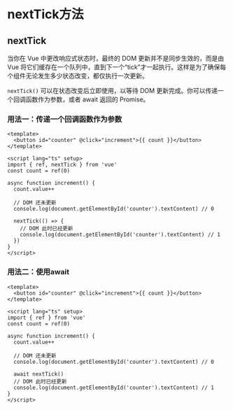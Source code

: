 # nextTick方法

## nextTick

当你在 Vue 中更改响应式状态时，最终的 DOM 更新并不是同步生效的，而是由 Vue 将它们缓存在一个队列中，直到下一个“tick”才一起执行。这样是为了确保每个组件无论发生多少状态改变，都仅执行一次更新。

`nextTick()` 可以在状态改变后立即使用，以等待 DOM 更新完成。你可以传递一个回调函数作为参数，或者 await 返回的 Promise。

### 用法一：传递一个回调函数作为参数

```vue
<template>
  <button id="counter" @click="increment">{{ count }}</button>
</template>

<script lang="ts" setup>
import { ref, nextTick } from 'vue'
const count = ref(0)

async function increment() {
  count.value++

  // DOM 还未更新
  console.log(document.getElementById('counter').textContent) // 0

  nextTick(() => {
    // DOM 此时已经更新
    console.log(document.getElementById('counter').textContent) // 1
  })
}
</script>
```

### 用法二：使用await

```vue
<template>
  <button id="counter" @click="increment">{{ count }}</button>
</template>

<script lang="ts" setup>
import { ref } from 'vue'
const count = ref(0)

async function increment() {
  count.value++

  // DOM 还未更新
  console.log(document.getElementById('counter').textContent) // 0

  await nextTick()
  // DOM 此时已经更新
  console.log(document.getElementById('counter').textContent) // 1
}
</script>
```

